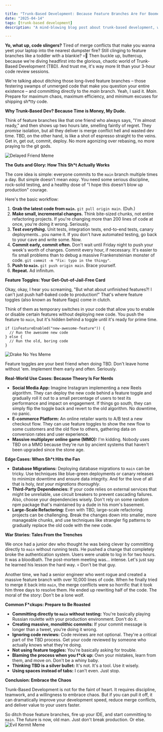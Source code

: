```yaml
---

title: "Trunk-Based Development: Because Feature Branches Are For Boomers"
date: "2025-04-14"
tags: [trunk-based development]
description: "A mind-blowing blog post about trunk-based development, written for chaotic Gen Z engineers. Prepare to have your feature branch obsession roasted harder than your grandpa's Thanksgiving turkey."

---
```


**Yo, what up, code slingers?** Tired of merge conflicts that make you wanna yeet your laptop into the nearest dumpster fire? Still clinging to feature branches like a toddler with a blankie?  💀🙏  Then buckle up, buttercup, because we're diving headfirst into the glorious, chaotic world of Trunk-Based Development (TBD). And trust me, it's way more lit than your 3-hour code review sessions.

We're talking about ditching those long-lived feature branches – those festering swamps of unmerged code that make you question your entire existence – and committing directly to the *main* branch.  Yeah, I said it. *Main*.  Prepare for maximum chaos, maximum efficiency, and minimum excuses for shipping sh*tty code.

**Why Trunk-Based Dev? Because Time is Money, My Dude.**

Think of feature branches like that one friend who always says, "I'm almost ready," and then shows up two hours late, smelling faintly of regret. They *promise* isolation, but all they deliver is merge conflict hell and wasted dev time. TBD, on the other hand, is like a shot of espresso straight to the veins. Get in, get out, commit, deploy.  No more agonizing over rebasing, no more praying to the git gods.

![Delayed Friend Meme](https://i.kym-cdn.com/photos/images/original/001/828/460/93d.jpg)

**The Guts and Glory: How This Sh*t Actually Works**

The core idea is simple: everyone commits to the `main` branch multiple times a day. But simple doesn't mean *easy*. You need some serious discipline, rock-solid testing, and a healthy dose of "I hope this doesn't blow up production" courage.

Here's the basic workflow:

1.  **Grab the latest code from `main`.** `git pull origin main`.  (Duh.)
2.  **Make small, incremental changes.**  Think bite-sized chunks, not entire refactoring projects.  If you're changing more than 200 lines of code at once, you're doing it wrong. Seriously.
3.  **Test *everything*.**  Unit tests, integration tests, end-to-end tests, canary deployments...you name it.  If you don't have automated testing, go back to your cave and write some. Now.
4.  **Commit early, commit often.**  Don't wait until Friday night to push your week's worth of changes.  Commit every hour, if necessary.  It's easier to fix small problems than to debug a massive Frankensteinian monster of code. `git commit -m "Fix: typo in the thingy"`.
5.  **Push to `main`.** `git push origin main`.  Brace yourself.
6.  **Repeat.**  Ad infinitum.

**Feature Toggles: Your Get-Out-of-Jail-Free Card**

Okay, okay, I hear you screaming, "But what about unfinished features?! I can't just push half-baked code to production!"  That's where feature toggles (also known as feature flags) come in clutch.

Think of them as temporary switches in your code that allow you to enable or disable certain features without deploying new code. You push the feature to `main`, but it's hidden behind a toggle until it's ready for prime time.

```
if (isFeatureEnabled("new-awesome-feature")) {
  // Run the awesome new code
} else {
  // Run the old, boring code
}
```

![Drake No Yes Meme](https://imgflip.com/s/meme/Drake-Hotline-Bling.jpg)

Feature toggles are your best friend when doing TBD.  Don't leave home without 'em.  Implement them early and often. Seriously.

**Real-World Use Cases: Because Theory Is For Nerds**

*   **Social Media App:** Imagine Instagram implementing a new Reels algorithm. They can deploy the new code behind a feature toggle and gradually roll it out to a small percentage of users to test its performance and impact on engagement. If things go south, they can simply flip the toggle back and revert to the old algorithm.  No downtime, no panic.
*   **E-commerce Platform:** An online retailer wants to A/B test a new checkout flow. They can use feature toggles to show the new flow to some customers and the old flow to others, gathering data on conversion rates and user experience.
*   **Massive multiplayer online game (MMO):** I'm kidding. Nobody uses TBD on a MMO because they're run by ancient systems that haven't been upgraded since the stone age.

**Edge Cases: When Sh*t Hits the Fan**

*   **Database Migrations:**  Deploying database migrations to `main` can be tricky. Use techniques like blue-green deployments or canary releases to minimize downtime and ensure data integrity. And for the love of all that is holy, *test your migrations thoroughly*.
*   **Third-Party Dependencies:**  If your code relies on external services that might be unreliable, use circuit breakers to prevent cascading failures.  Also, choose your dependencies wisely.  Don't rely on some random npm package that's maintained by a dude in his mom's basement.
*   **Large-Scale Refactoring:**  Even with TBD, large-scale refactoring projects can be challenging.  Break the changes down into smaller, more manageable chunks, and use techniques like strangler fig patterns to gradually replace the old code with the new code.

**War Stories: Tales From the Trenches**

We once had a junior dev who thought he was being clever by committing directly to `main` without running tests.  He pushed a change that completely broke the authentication system.  Users were unable to log in for two hours.  It was a bloodbath.  The post-mortem meeting was... intense.  Let's just say he learned his lesson the hard way.  💀  Don't be that guy.

Another time, we had a senior engineer who went rogue and created a massive feature branch with over 10,000 lines of code.  When he finally tried to merge it back into `main`, the merge conflicts were so horrific that it took him three days to resolve them.  He ended up rewriting half of the code.  The moral of the story: Don't be a lone wolf.

**Common F*ckups: Prepare to Be Roasted**

*   **Committing directly to `main` without testing:** You're basically playing Russian roulette with your production environment.  Don't do it.
*   **Creating massive, monolithic commits:** If your commit message is longer than a tweet, you're doing it wrong.
*   **Ignoring code reviews:** Code reviews are not optional. They're a critical part of the TBD process.  Get your code reviewed by someone who actually knows what they're doing.
*   **Not using feature toggles:** You're basically asking for trouble.
*   **Blaming the process when you f*ck up:** Own your mistakes, learn from them, and move on.  Don't be a whiny baby.
*   **Thinking TBD is a silver bullet:** It's not.  It's a tool.  Use it wisely.
*   **Using spaces instead of tabs:** I can't even. Just stop.

**Conclusion: Embrace the Chaos**

Trunk-Based Development is not for the faint of heart. It requires discipline, teamwork, and a willingness to embrace chaos. But if you can pull it off, it can dramatically improve your development speed, reduce merge conflicts, and deliver value to your users faster.

So ditch those feature branches, fire up your IDE, and start committing to `main`.  The future is now, old man.  Just don't break production. Or else.  ![Evil Kermit Meme](https://i.kym-cdn.com/entries/icons/facebook/000/026/152/gigachad.jpg)
